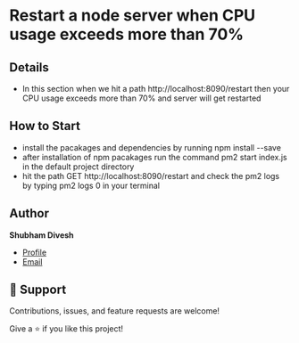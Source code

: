 # Restart a node server when CPU usage exceeds more than 70%

## Details

- In this section when we hit a path http://localhost:8090/restart then your CPU usage exceeds more than 70% and server will get restarted 

## How to Start

- install the pacakages and dependencies by running npm install --save
- after installation of npm pacakages run the command  pm2 start index.js  in the default project directory
- hit the path GET http://localhost:8090/restart and check the pm2 logs by typing pm2 logs 0
in your terminal


## Author

**Shubham Divesh**

- [Profile](https://github.com/diveshshubham "Shubham Divesh")
- [Email](mailto:divesh.shubham@gmail.com?subject=Hi "Hi!")


## 🤝 Support

Contributions, issues, and feature requests are welcome!

Give a ⭐️ if you like this project!